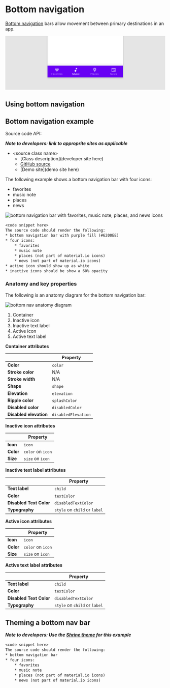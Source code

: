 <!--docs:
title: "Bottom navigation"
layout: detail
section: components
excerpt: "Bottom navation bars allow movement between primary distinations in an app"
iconId:
path: /components/bottom-navigation/
-->


# Bottom navigation

[Bottom navigation](https://material.io/components/bottom-navigation/#) bars allow movement between primary destinations in an app.

![Example bottom navigation bar with four icons along the bottom: favorites, music, places, and news. The music icon is selected](assets/bottom-nav-generic.png)


## Using bottom navigation


## Bottom navigation example

Source code API:

_**Note to developers: link to approprite sites as applicable**_ 

* \<source class name\>
    * [Class description](developer site here)
    * [GitHub source](https://github.com/materials-components/)
    * [Demo site](demo site here)





The following example shows a bottom navigation bar with four icons:

* favorites
* music note
* places
* news

<img src="assets/<platform>-bottom-nav.png" alt="bottom navigation bar with favorites, music note, places, and news icons">

```
<code snippet here>
The source code should render the following:
* bottom navigation bar with purple fill (#6200EE)
* four icons:
    * favorites
    * music note
    * places (not part of material.io icons)
    * news (not part of material.io icons)
* active icon should show up as white
* inactive icons should be show a 60% opacity
```

### Anatomy and key properties

The following is an anatomy diagram for the bottom navigation bar:

![bottom nav anatomy diagram](bottom-nav-anatomy.png)

1. Container
1. Inactive icon
1. Inactive text label
1. Active icon
1. Active text label

**Container attributes**

| &nbsp; | Property |
| --- | --- |
| **Color** | `color` |
| **Stroke color** | N/A |
| **Stroke width** | N/A |
| **Shape** | `shape` |
| **Elevation** | `elevation` |
| **Ripple color** | `splashColor` |
| **Disabled color** | `disabledColor` |
| **Disabled elevation** | `disabledElevation` |


**Inactive icon attributes**

| &nbsp; | Property |
| --- | --- |
| **Icon** | `icon` |
| **Color** | `color` on `icon` |
| **Size** | `size` on `icon` |



**Inactive text label attributes**

| &nbsp; | Property |
| --- | --- |
| **Text label** | `child` |
| **Color** | `textColor` |
| **Disabled Text Color** | `disabledTextColor` |
| **Typography** | `style` on `child` or `label` |

**Active icon attributes**

| &nbsp; | Property |
| --- | --- |
| **Icon** | `icon` |
| **Color** | `color` on `icon` |
| **Size** | `size` on `icon` |



**Active text label attributes**

| &nbsp; | Property |
| --- | --- |
| **Text label** | `child`|
| **Color** | `textColor` |
| **Disabled Text Color** | `disabledTextColor` |
| **Typography** | `style` on `child` or `label` |

## Theming a bottom nav bar

_**Note to developers: Use the [Shrine theme](https://material.io/design/material-studies/shrine.html) for this example**_

```
<code snippet here>
The source code should render the following:
* bottom navigation bar
* four icons:
    * favorites
    * music note
    * places (not part of material.io icons)
    * news (not part of material.io icons)
```

